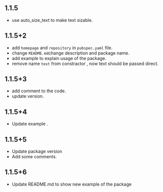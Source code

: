 ##  1.1.5

* use auto_size_text to make text sizable.

## 1.1.5+2

* add `homepage` and `repository` in `pubspec.yaml` file.
* change `README.md`change description and package name.
* add example to explain usage of the package.  
* remove name `text` from constractor , now text should be passed direct.

## 1.1.5+3

* add comment to the code.
* update version.

## 1.1.5+4

* Update example .

## 1.1.5+5

* Update package version 
* Add some comments.

## 1.1.5+6
* Update README.md to show new example of the package
